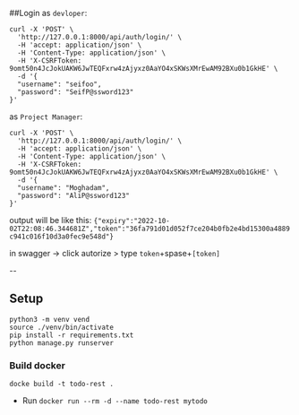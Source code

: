 ##Login
as `devloper`:
```
curl -X 'POST' \
  'http://127.0.0.1:8000/api/auth/login/' \
  -H 'accept: application/json' \
  -H 'Content-Type: application/json' \
  -H 'X-CSRFToken: 9omt50n4JcJokUAKW6JwTEQFxrw4zAjyxz0AaYO4xSKWsXMrEwAM92BXu0b1GkHE' \
  -d '{
  "username": "seifoo",
  "password": "SeifP@ssword123"
}'
```

as `Project Manager`:
	
```
curl -X 'POST' \
  'http://127.0.0.1:8000/api/auth/login/' \
  -H 'accept: application/json' \
  -H 'Content-Type: application/json' \
  -H 'X-CSRFToken: 9omt50n4JcJokUAKW6JwTEQFxrw4zAjyxz0AaYO4xSKWsXMrEwAM92BXu0b1GkHE' \
  -d '{
  "username": "Moghadam",
  "password": "AliP@ssword123"
}'
```
output will be like this:
`{"expiry":"2022-10-02T22:08:46.344681Z","token":"36fa791d01d052f7ce204b0fb2e4bd15300a4889c941c016f10d3a0fec9e548d"}`

in swagger -> click autorize > type `token`+spase+`[token]`

--
## Setup
```
python3 -m venv vend
source ./venv/bin/activate
pip install -r requirements.txt
python manage.py runserver
```

### Build docker
`docke build -t todo-rest .`
* Run
  `docker run --rm -d --name todo-rest mytodo`
  